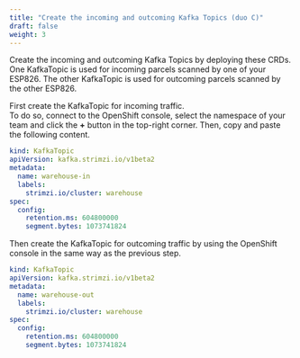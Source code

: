 ```yaml
---
title: "Create the incoming and outcoming Kafka Topics (duo C)"
draft: false
weight: 3
---
```


Create the incoming and outcoming Kafka Topics by deploying these CRDs. One KafkaTopic is used for incoming parcels scanned by one of your ESP826. The other KafkaTopic is used for outcoming parcels scanned by the other ESP826.

First create the KafkaTopic for incoming traffic.  
To do so, connect to the OpenShift console, select the namespace of your team and click the **+** button in the top-right corner. Then, copy and paste the following content.

```yaml
kind: KafkaTopic
apiVersion: kafka.strimzi.io/v1beta2
metadata:
  name: warehouse-in
  labels:
    strimzi.io/cluster: warehouse
spec:
  config:
    retention.ms: 604800000
    segment.bytes: 1073741824
```

Then create the KafkaTopic for outcoming traffic by using the OpenShift console in the same way as the previous step.

```yaml
kind: KafkaTopic
apiVersion: kafka.strimzi.io/v1beta2
metadata:
  name: warehouse-out
  labels:
    strimzi.io/cluster: warehouse
spec:
  config:
    retention.ms: 604800000
    segment.bytes: 1073741824
```


